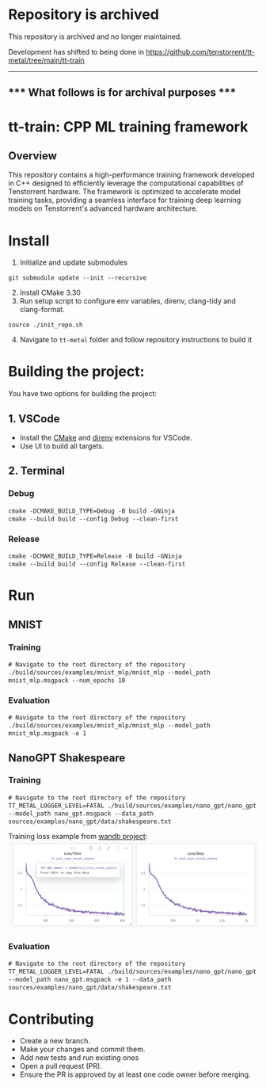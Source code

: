 # Repository is archived

This repository is archived and no longer maintained.

Development has shifted to being done in https://github.com/tenstorrent/tt-metal/tree/main/tt-train

---

## *** What follows is for archival purposes ***

# tt-train: CPP ML training framework

## Overview
This repository contains a high-performance training framework developed in C++ designed to efficiently leverage the computational capabilities of Tenstorrent hardware. The framework is optimized to accelerate model training tasks, providing a seamless interface for training deep learning models on Tenstorrent's advanced hardware architecture.

# Install
1. Initialize and update submodules
```
git submodule update --init --recursive
```
2. Install CMake 3.30
3. Run setup script to configure env variables, direnv, clang-tidy and clang-format.
```
source ./init_repo.sh
```
4. Navigate to `tt-metal` folder and follow repository instructions to build it


# Building the project:
You have two options for building the project:

## 1. VSCode
* Install the [CMake](https://marketplace.visualstudio.com/items?itemName=twxs.cmake) and [direnv](https://marketplace.visualstudio.com/items?itemName=mkhl.direnv) extensions for VSCode.
* Use UI to build all targets.

## 2. Terminal
### Debug
```
cmake -DCMAKE_BUILD_TYPE=Debug -B build -GNinja
cmake --build build --config Debug --clean-first
```
### Release
```
cmake -DCMAKE_BUILD_TYPE=Release -B build -GNinja
cmake --build build --config Release --clean-first
```


# Run
## MNIST
### Training
```
# Navigate to the root directory of the repository
./build/sources/examples/mnist_mlp/mnist_mlp --model_path mnist_mlp.msgpack --num_epochs 10
```
### Evaluation
```
# Navigate to the root directory of the repository
./build/sources/examples/mnist_mlp/mnist_mlp --model_path mnist_mlp.msgpack -e 1
```

## NanoGPT Shakespeare
### Training
```
# Navigate to the root directory of the repository
TT_METAL_LOGGER_LEVEL=FATAL ./build/sources/examples/nano_gpt/nano_gpt --model_path nano_gpt.msgpack --data_path sources/examples/nano_gpt/data/shakespeare.txt
```

Training loss example from [wandb project](https://wandb.ai/tenstorrent-ml/tt_train_nano_gpt):
![NanoGPT training wandb chart](./images/nano-gpt-training-example.png)


### Evaluation
```
# Navigate to the root directory of the repository
TT_METAL_LOGGER_LEVEL=FATAL ./build/sources/examples/nano_gpt/nano_gpt --model_path nano_gpt.msgpack -e 1 --data_path sources/examples/nano_gpt/data/shakespeare.txt

```

# Contributing
* Create a new branch.
* Make your changes and commit them.
* Add new tests and run existing ones
* Open a pull request (PR).
* Ensure the PR is approved by at least one code owner before merging.
